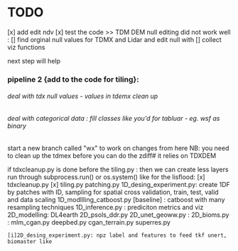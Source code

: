 
# TODO 
[x] add edit ndv 
[x] test the code >> TDM DEM null editing did not work well : 
[]  find orginal null values for TDMX and Lidar and edit null with 
[] collect viz functions 

next step will help 
### pipeline 2 {add to the code for tiling}:
###### deal with tdx null values - values in tdemx clean up 
###### deal with categorical data : fill classes like you'd for tabluar - eg. wsf as binary  
 

 start a new branch called "wx" to work on changes from here 
 NB: you need to clean up the tdmex before you can do the zdiff#  it relies on TDXDEM

 if tdxcleanup.py is done before the tiling.py : then we can create less layers
 run through subprocess.run() or os.system() like for the lisflood:
   [x] tdxcleanup.py
   [x] tiling.py
    patching.py
    1D_desing_experiment.py: create 1DF by patches with ID, sampling for spatial cross validation, train, test, valid and data scaling
    1D_modllling_catboost.py [baseline] : catboost with many resampling techniques
    1D_inference.py : prediciton metrics and viz
    2D_modelling: DL4earth
    2D_psols_ddr.py
   2D_unet_geoww.py :
    2D_bioms.py : 
    mlm_cgan.py
    deepbed.py
    cgan_terrain.py
    superres.py
    
    [i]2D_desing_experiment.py: npz label and features to feed tkf unert, biomaster like